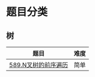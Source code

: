 # 题目分类

## 树

| 题目 | 难度 |
| ---- | ---- |
| [589.N叉树的前序遍历](../../problemset/589.N叉树的前序遍历/README.md) | 简单 |
